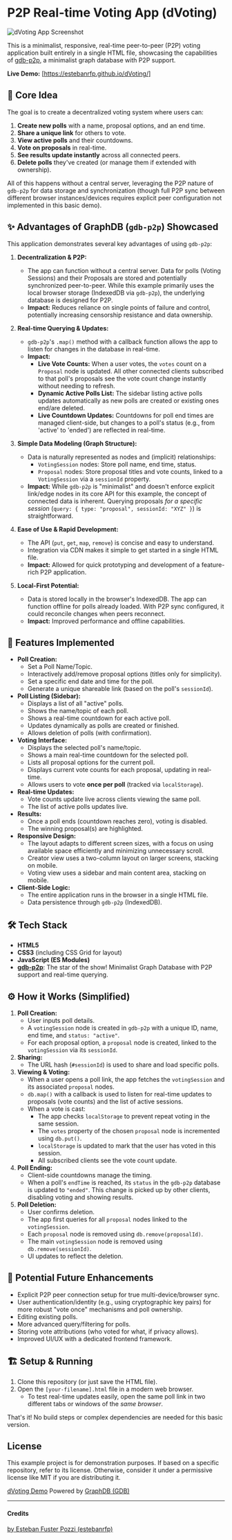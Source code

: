# P2P Real-time Voting App (dVoting)

![dVoting App Screenshot](https://i.imgur.com/ERP8CAk.png) <!-- Replace placeholder.png with an actual screenshot -->

This is a minimalist, responsive, real-time peer-to-peer (P2P) voting application built entirely in a single HTML file, showcasing the capabilities of [gdb-p2p](https://github.com/estebanrfp/gdb), a minimalist graph database with P2P support.

**Live Demo:** [https://estebanrfp.github.io/dVoting/]

## 🌟 Core Idea

The goal is to create a decentralized voting system where users can:
1.  **Create new polls** with a name, proposal options, and an end time.
2.  **Share a unique link** for others to vote.
3.  **View active polls** and their countdowns.
4.  **Vote on proposals** in real-time.
5.  **See results update instantly** across all connected peers.
6.  **Delete polls** they've created (or manage them if extended with ownership).

All of this happens without a central server, leveraging the P2P nature of `gdb-p2p` for data storage and synchronization (though full P2P sync between different browser instances/devices requires explicit peer configuration not implemented in this basic demo).

## ✨ Advantages of GraphDB (`gdb-p2p`) Showcased

This application demonstrates several key advantages of using `gdb-p2p`:

1.  **Decentralization & P2P:**
    *   The app can function without a central server. Data for polls (Voting Sessions) and their Proposals are stored and potentially synchronized peer-to-peer. While this example primarily uses the local browser storage (IndexedDB via `gdb-p2p`), the underlying database is designed for P2P.
    *   **Impact:** Reduces reliance on single points of failure and control, potentially increasing censorship resistance and data ownership.

2.  **Real-time Querying & Updates:**
    *   `gdb-p2p`'s `.map()` method with a callback function allows the app to listen for changes in the database in real-time.
    *   **Impact:**
        *   **Live Vote Counts:** When a user votes, the `votes` count on a `Proposal` node is updated. All other connected clients subscribed to that poll's proposals see the vote count change instantly without needing to refresh.
        *   **Dynamic Active Polls List:** The sidebar listing active polls updates automatically as new polls are created or existing ones end/are deleted.
        *   **Live Countdown Updates:** Countdowns for poll end times are managed client-side, but changes to a poll's status (e.g., from 'active' to 'ended') are reflected in real-time.

3.  **Simple Data Modeling (Graph Structure):**
    *   Data is naturally represented as nodes and (implicit) relationships:
        *   `VotingSession` nodes: Store poll name, end time, status.
        *   `Proposal` nodes: Store proposal titles and vote counts, linked to a `VotingSession` via a `sessionId` property.
    *   **Impact:** While `gdb-p2p` is "minimalist" and doesn't enforce explicit link/edge nodes in its core API for this example, the concept of connected data is inherent. Querying proposals *for a specific session* (`query: { type: "proposal", sessionId: "XYZ" }`) is straightforward.

4.  **Ease of Use & Rapid Development:**
    *   The API (`put`, `get`, `map`, `remove`) is concise and easy to understand.
    *   Integration via CDN makes it simple to get started in a single HTML file.
    *   **Impact:** Allowed for quick prototyping and development of a feature-rich P2P application.

5.  **Local-First Potential:**
    *   Data is stored locally in the browser's IndexedDB. The app can function offline for polls already loaded. With P2P sync configured, it could reconcile changes when peers reconnect.
    *   **Impact:** Improved performance and offline capabilities.

## 🚀 Features Implemented

*   **Poll Creation:**
    *   Set a Poll Name/Topic.
    *   Interactively add/remove proposal options (titles only for simplicity).
    *   Set a specific end date and time for the poll.
    *   Generate a unique shareable link (based on the poll's `sessionId`).
*   **Poll Listing (Sidebar):**
    *   Displays a list of all "active" polls.
    *   Shows the name/topic of each poll.
    *   Shows a real-time countdown for each active poll.
    *   Updates dynamically as polls are created or finished.
    *   Allows deletion of polls (with confirmation).
*   **Voting Interface:**
    *   Displays the selected poll's name/topic.
    *   Shows a main real-time countdown for the selected poll.
    *   Lists all proposal options for the current poll.
    *   Displays current vote counts for each proposal, updating in real-time.
    *   Allows users to vote **once per poll** (tracked via `localStorage`).
*   **Real-time Updates:**
    *   Vote counts update live across clients viewing the same poll.
    *   The list of active polls updates live.
*   **Results:**
    *   Once a poll ends (countdown reaches zero), voting is disabled.
    *   The winning proposal(s) are highlighted.
*   **Responsive Design:**
    *   The layout adapts to different screen sizes, with a focus on using available space efficiently and minimizing unnecessary scroll.
    *   Creator view uses a two-column layout on larger screens, stacking on mobile.
    *   Voting view uses a sidebar and main content area, stacking on mobile.
*   **Client-Side Logic:**
    *   The entire application runs in the browser in a single HTML file.
    *   Data persistence through `gdb-p2p` (IndexedDB).

## 🛠️ Tech Stack

*   **HTML5**
*   **CSS3** (including CSS Grid for layout)
*   **JavaScript (ES Modules)**
*   **[gdb-p2p](https://github.com/estebanrfp/gdb)**: The star of the show! Minimalist Graph Database with P2P support and real-time querying.

## ⚙️ How it Works (Simplified)

1.  **Poll Creation:**
    *   User inputs poll details.
    *   A `votingSession` node is created in `gdb-p2p` with a unique ID, name, end time, and `status: "active"`.
    *   For each proposal option, a `proposal` node is created, linked to the `votingSession` via its `sessionId`.
2.  **Sharing:**
    *   The URL hash (`#sessionId`) is used to share and load specific polls.
3.  **Viewing & Voting:**
    *   When a user opens a poll link, the app fetches the `votingSession` and its associated `proposal` nodes.
    *   `db.map()` with a callback is used to listen for real-time updates to proposals (vote counts) and the list of active sessions.
    *   When a vote is cast:
        *   The app checks `localStorage` to prevent repeat voting in the same session.
        *   The `votes` property of the chosen `proposal` node is incremented using `db.put()`.
        *   `localStorage` is updated to mark that the user has voted in this session.
        *   All subscribed clients see the vote count update.
4.  **Poll Ending:**
    *   Client-side countdowns manage the timing.
    *   When a poll's `endTime` is reached, its `status` in the `gdb-p2p` database is updated to `"ended"`. This change is picked up by other clients, disabling voting and showing results.
5.  **Poll Deletion:**
    *   User confirms deletion.
    *   The app first queries for all `proposal` nodes linked to the `votingSession`.
    *   Each `proposal` node is removed using `db.remove(proposalId)`.
    *   The main `votingSession` node is removed using `db.remove(sessionId)`.
    *   UI updates to reflect the deletion.

## 🚀 Potential Future Enhancements

*   Explicit P2P peer connection setup for true multi-device/browser sync.
*   User authentication/identity (e.g., using cryptographic key pairs) for more robust "vote once" mechanisms and poll ownership.
*   Editing existing polls.
*   More advanced query/filtering for polls.
*   Storing vote attributions (who voted for what, if privacy allows).
*   Improved UI/UX with a dedicated frontend framework.

## 🏗️ Setup & Running

1.  Clone this repository (or just save the HTML file).
2.  Open the `[your-filename].html` file in a modern web browser.
    *   To test real-time updates easily, open the same poll link in two different tabs or windows of the *same browser*.

That's it! No build steps or complex dependencies are needed for this basic version.
## License

This example project is for demonstration purposes. If based on a specific repository, refer to its license. Otherwise, consider it under a permissive license like MIT if you are distributing it.

[dVoting Demo](https://estebanrfp.github.io/dVoting/) Powered by [GraphDB (GDB)](https://github.com/estebanrfp/gdb)

-------------

#### Credits
[by Esteban Fuster Pozzi (estebanrfp)](https://github.com/estebanrfp)
